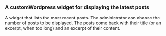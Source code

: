 ### A customWordpress widget for displaying the latest posts

A widget that lists the most recent posts. The administrator can choose the number of posts to be displayed. The posts come back with their title (or an excerpt, when too long) and an excerpt of their content.
